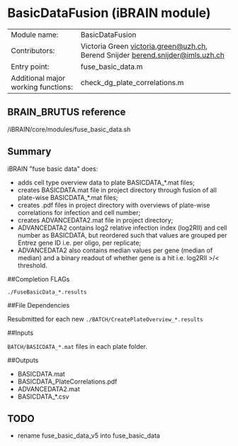 # BasicDataFusion (iBRAIN module)

|||
|---|---|
| Module name: | BasicDataFusion |
| Contributors: | Victoria Green victoria.green@uzh.ch, Berend Snijder <berend.snijder@imls.uzh.ch> |
| Entry point: | fuse_basic_data.m |
| Additional major working functions: | check_dg_plate_correlations.m |

## BRAIN_BRUTUS reference

/iBRAIN/core/modules/fuse_basic_data.sh

## Summary

iBRAIN "fuse basic data" does:
- adds cell type overview data to plate BASICDATA_*.mat files; 
- creates BASICDATA.mat file in project directory through fusion of all plate-wise BASICDATA_*.mat files;
- creates .pdf files in project directory with overviews of plate-wise correlations for infection and cell number;
- creates ADVANCEDATA2.mat file in project directory;
- ADVANCEDATA2 contains log2 relative infection index (log2RII) and cell number as BASICDATA, but reordered such that values are grouped per Entrez gene ID i.e. per oligo, per replicate;
- ADVANCEDATA2 also contains median values per gene (median of median) and a binary readout of whether gene is a hit i.e. log2RII >/< threshold.

##Completion FLAGs 

`./FuseBasicData_*.results`

##File Dependencies 

Resubmitted for each new `./BATCH/CreatePlateOverview_*.results`

##Inputs

`BATCH/BASICDATA_*.mat` files in each plate folder.

##Outputs

- BASICDATA.mat
- BASICDATA_PlateCorrelations.pdf
- ADVANCEDATA2.mat
- BASICDATA_*.csv


## TODO

- rename fuse_basic_data_v5 into fuse_basic_data
